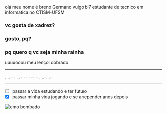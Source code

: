 olá meu nome é breno Germano  vulgo bl7 estudante de tecnico em informatica no CTISM-UFSM
### vc gosta de  xadrez?
### gosto, pq?
### pq quero q vc seja minha rainha
uuuuooou meu lençol dobrado   
***
. ..- - . .- -- --- - . ..-. .-        
***       
* [ ] passar a vida estudando e ter futuro
* [x] passar minha vida jogando e se arrepender anos depois

![emo bombado](https://www.reddit.com/r/HUEstation/comments/gmc9x8/tirei_uma_foto_do_google_e_botei_legenda_portanto/)
